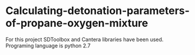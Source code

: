 # Calculating-detonation-parameters-of-propane-oxygen-mixture
For this project SDToolbox and Cantera libraries have been used. Programing language is python 2.7
